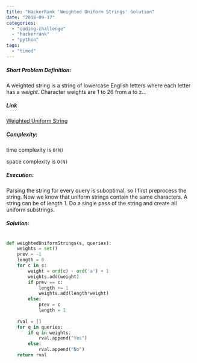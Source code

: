 ```yaml
---
title: "HackerRank 'Weighted Uniform Strings' Solution"
date: "2018-09-17"
categories: 
  - "coding-challenge"
  - "hackerrank"
  - "python"
tags: 
  - "timed"
---
```


##### Short Problem Definition:

A weighted string is a string of lowercase English letters where each letter has a _weight_. Character weights are 1 to  26 from a to z...

##### Link

[Weighted Uniform String](https://www.hackerrank.com/challenges/weighted-uniform-string)

##### Complexity:

time complexity is `O(N)`

space complexity is `O(N)`

##### Execution:

Parsing the string for every query is suboptimal, so I first preprocess the string. Now we know that uniform strings contain the same characters. A string can be of length 1. Do a single pass of the string and create all uniform substrings.

##### Solution:

```python

def weightedUniformStrings(s, queries):
    weights = set()
    prev = -1
    length = 0
    for c in s:
        weight = ord(c) - ord('a') + 1
        weights.add(weight)
        if prev == c:
            length += 1
            weights.add(length*weight)
        else:
            prev = c
            length = 1
    
    rval = []
    for q in queries:
        if q in weights:
            rval.append("Yes")
        else:
            rval.append("No")
    return rval
```
